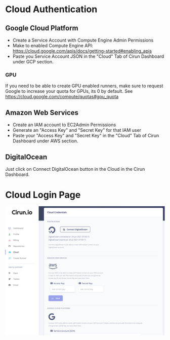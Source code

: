 # Cloud Authentication

## Google Cloud Platform

- Create a Service Account with Compute Engine Admin Permissions
- Make to enabled Compute Engine API: <https://cloud.google.com/apis/docs/getting-started#enabling_apis>
- Paste you Service Account JSON in the "Cloud" Tab of Cirun Dashboard under GCP section.

### GPU

If you need to be able to create GPU enabled runners, make sure to request
Google to increase your quota for GPUs, its 0 by default. See <https://cloud.google.com/compute/quotas#gpu_quota>


## Amazon Web Services

- Create an IAM account to EC2Admin Permissions
- Generate an "Access Key" and "Secret Key" for that IAM user
- Paste your "Access Key" and "Secret Key" in the "Cloud" Tab of Cirun Dashboard under AWS section.

## DigitalOcean

Just click on Connect DigitalOcean button in the Cloud in the Cirun Dashboard.

# Cloud Login Page

![Cirun cloud page](../images/cloud.png)
